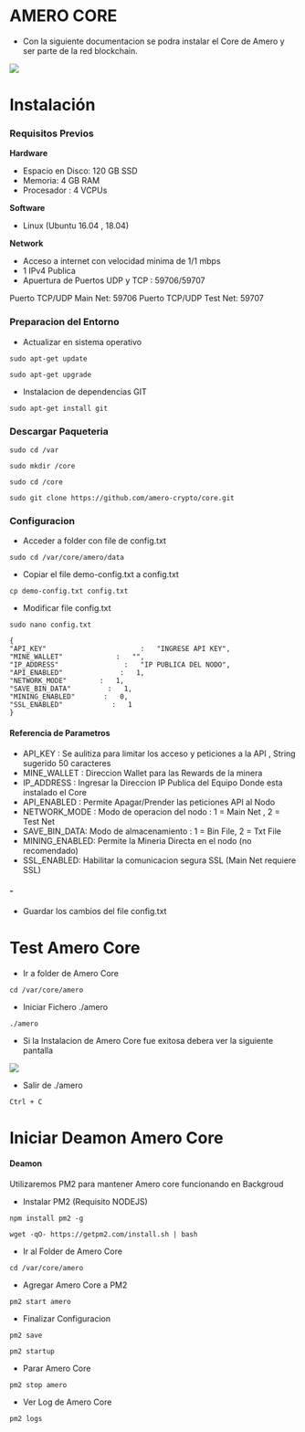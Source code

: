 # AMERO CORE

-  Con la siguiente documentacion se podra instalar el Core de Amero y ser parte de la red blockchain.

![](https://avatars2.githubusercontent.com/u/60229353?s=100&u=b9b3bdc2c70b0d5b6e99ddc63dcb73b3613e20f2&v=4)

# Instalación

### Requisitos Previos

**Hardware**
- Espacio en Disco: 120 GB SSD
- Memoria: 4 GB RAM
- Procesador : 4 VCPUs

**Software**
- Linux (Ubuntu 16.04 , 18.04)

**Network**
-  Acceso a internet con velocidad minima de 1/1 mbps
- 1 IPv4 Publica
- Apuertura de Puertos UDP y TCP :  59706/59707

Puerto TCP/UDP Main Net: 59706 
Puerto TCP/UDP Test Net: 59707

### Preparacion del Entorno

-  Actualizar en sistema operativo

`sudo apt-get update`

`sudo apt-get upgrade`

-  Instalacion de dependencias GIT

`sudo apt-get install git`


### Descargar Paqueteria

`sudo cd /var`

`sudo mkdir /core`

`sudo cd /core`

`sudo git clone https://github.com/amero-crypto/core.git`

### Configuracion

-  Acceder a folder con file de config.txt

`sudo cd /var/core/amero/data`

-  Copiar el file demo-config.txt a config.txt

`cp demo-config.txt config.txt`

-  Modificar file config.txt

`sudo nano config.txt`

    {
    "API_KEY"                       :   "INGRESE API KEY",
    "MINE_WALLET"             :   "",
    "IP_ADDRESS"                :   "IP PUBLICA DEL NODO",
    "API_ENABLED"              :   1,
    "NETWORK_MODE"        :   1,
    "SAVE_BIN_DATA"         :   1,
    "MINING_ENABLED"       :   0,
    "SSL_ENABLED"	         :   1
	}
    
#### Referencia de Parametros

- API_KEY : Se aulitiza para limitar los acceso y peticiones a la API , String sugerido 50 caracteres
- MINE_WALLET : Direccion Wallet para las Rewards de la minera
- IP_ADDRESS : Ingresar la Direccion IP Publica del Equipo Donde esta instalado el Core
- API_ENABLED : Permite Apagar/Prender las peticiones API al Nodo
- NETWORK_MODE : Modo de operacion del nodo : 1 = Main Net , 2 = Test Net
- SAVE_BIN_DATA: Modo de almacenamiento : 1 = Bin File, 2 = Txt File
- MINING_ENABLED: Permite la Mineria Directa en el nodo (no recomendado)
- SSL_ENABLED: Habilitar la comunicacion segura SSL (Main Net requiere SSL)

#### -

-  Guardar los cambios del file config.txt


# Test Amero Core

- Ir a folder de Amero Core

`cd /var/core/amero`

- Iniciar Fichero ./amero

`./amero`

- Si la Instalacion de Amero Core fue exitosa debera ver la siguiente pantalla

![](https://amero.lat/assets/images/git/example-node.png)

- Salir de  ./amero

`Ctrl + C`




# Iniciar Deamon Amero Core

#### Deamon

Utilizaremos PM2 para mantener Amero core funcionando en  Backgroud 

- Instalar PM2 (Requisito NODEJS)

`npm install pm2 -g`

`wget -qO- https://getpm2.com/install.sh | bash`

- Ir al Folder de Amero Core

`cd /var/core/amero`

- Agregar Amero Core a PM2 

`pm2 start amero`

- Finalizar Configuracion

`pm2 save`

`pm2 startup`

- Parar Amero Core

`pm2 stop amero`

- Ver Log de Amero Core

`pm2 logs`
